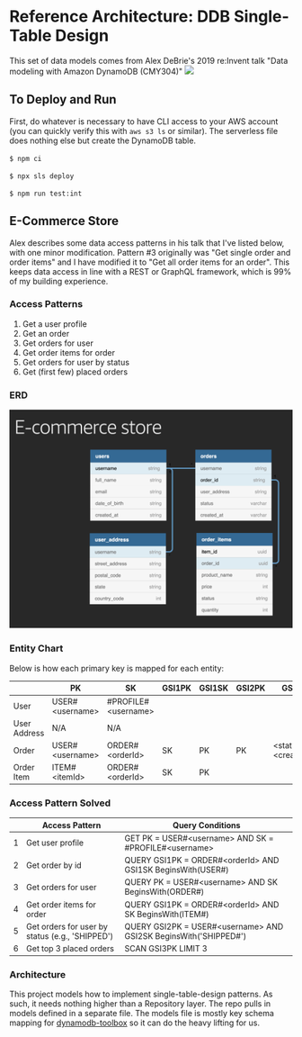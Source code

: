 # Reference Architecture: DDB Single-Table Design

This set of data models comes from Alex DeBrie's 2019 re:Invent talk "Data modeling with Amazon DynamoDB (CMY304)"
[![](http://i3.ytimg.com/vi/DIQVJqiSUkE/hqdefault.jpg)](https://youtu.be/DIQVJqiSUkE) 

## To Deploy and Run
First, do whatever is necessary to have CLI access to your AWS account (you can quickly verify this with `aws s3 ls` or similar). The serverless file does nothing else but create the DynamoDB table.

`$ npm ci`

`$ npx sls deploy`

`$ npm run test:int`


## E-Commerce Store
Alex describes some data access patterns in his talk that I've listed below, with one minor modification. Pattern #3 originally was "Get single order and order items" and I have modified it to "Get all order items for an order". This keeps data access in line with a REST or GraphQL framework, which is 99% of my building experience.

### Access Patterns
1. Get a user profile
2. Get an order
3. Get orders for user
4. Get order items for order
5. Get orders for user by status
6. Get (first few) placed orders

### ERD
![](./docs/ERD.png)

### Entity Chart
Below is how each primary key is mapped for each entity:

||PK|SK|GSI1PK|GSI1SK|GSI2PK|GSI2SK|GSI3PK|
|---|---|---|---|---|---|---|---|
|User|USER#\<username\>| #PROFILE#\<username\>|
|User Address|N/A|N/A|
|Order|USER#\<username\>|ORDER#\<orderId\>|SK|PK|PK|\<status\>#\<createdAt\>|\<random_hash\>
|Order Item|ITEM#\<itemId\>|ORDER#\<orderId\>|SK|PK|

### Access Pattern Solved
||Access Pattern|Query Conditions|
|---|---|---|
|1|Get user profile|GET PK = USER#\<username\> AND SK = #PROFILE#\<username\>|
|2|Get order by id|QUERY GSI1PK = ORDER#\<orderId\> AND GSI1SK BeginsWith(USER#)|
|3|Get orders for user|QUERY PK = USER#\<username\> AND SK BeginsWith(ORDER#)|
|4|Get order items for order|QUERY GSI1PK = ORDER#\<orderId\> AND SK BeginsWith(ITEM#)|
|5|Get orders for user by status (e.g., 'SHIPPED')|QUERY GSI2PK = USER#\<username\> AND GSI2SK BeginsWith('SHIPPED#')|
|6|Get top 3 placed orders|SCAN GSI3PK LIMIT 3|

### Architecture
This project models how to implement single-table-design patterns. As such, it needs nothing higher than a Repository layer. The repo pulls in models defined in a separate file. The models file is mostly key schema mapping for [dynamodb-toolbox](https://github.com/jeremydaly/dynamodb-toolbox) so it can do the heavy lifting for us.
